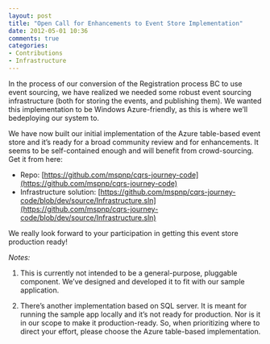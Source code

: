 ```yaml
---
layout: post
title: "Open Call for Enhancements to Event Store Implementation"
date: 2012-05-01 10:36
comments: true
categories: 
- Contributions
- Infrastructure
---
```


In the process of our conversion of the Registration process BC to use event sourcing, we have realized we needed some robust event sourcing infrastructure (both for storing the events, and publishing them). We wanted this implementation to be Windows Azure-friendly, as this is where we’ll bedeploying our system to.

We have now built our initial implementation of the Azure table-based event store and it’s ready for a broad community review and for enhancements. It seems to be self-contained enough and will benefit from crowd-sourcing. Get it from here:

*	Repo: [https://github.com/mspnp/cqrs-journey-code](https://github.com/mspnp/cqrs-journey-code)
*	Infrastructure solution: [https://github.com/mspnp/cqrs-journey-code/blob/dev/source/Infrastructure.sln](https://github.com/mspnp/cqrs-journey-code/blob/dev/source/Infrastructure.sln)


We really look forward to your participation in getting this event store production ready!

_Notes:_

1.	This is currently not intended to be a general-purpose, pluggable component. We’ve designed and developed it to fit with our sample application.

2.	There’s another implementation based on SQL server. It is meant for running the sample app locally and it’s not ready for production. Nor is it in our scope to make it production-ready. So, when prioritizing where to direct your effort, please choose the Azure table-based implementation.

